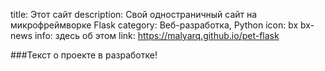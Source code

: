title: Этот сайт
description: Свой одностраничный сайт на микрофреймворке Flask
category: Веб-разработка, Python
icon: bx bx-news
info: здесь об этом
link: https://malyarq.github.io/pet-flask

###Текст о проекте в разработке!